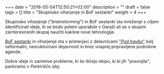+++
date = "2016-05-04T12:50:21+02:00"
description = ""
draft = false
tags = []
title = "Skupinsko viharjenje in BoF sestanki"
weight = 4
+++

Skupinsko viharjenje ("*brainstorming*") in BoF sestanki sta mreženje s ciljem identificirati
ideje, ki se bodo potem uporabile v Garaži ali se v skupini zainteresiranih skupaj naučiti
kakšne nove tehnologije.
<!--more-->
[BoF sestanki](https://en.wikipedia.org/wiki/Birds_of_a_feather_\(computing\))
in viharjenje sta v primerjavi z delavnicami ["*Pod havbo*"](/program/delavnice/)
bolj neformalni, nesrukturirani dejavnosti in brez vnaprej pripravljene podrobne
agende.

Dobre ideje in zanimive probleme, ki še iščejo ekipo, ki bi jih "posvojila",
parkiramo v *Parkirišče idej*.
